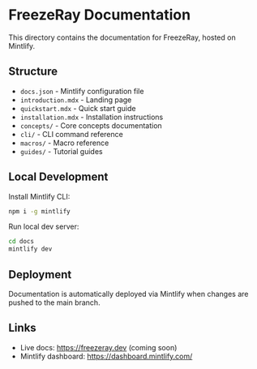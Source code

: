 # FreezeRay Documentation

This directory contains the documentation for FreezeRay, hosted on Mintlify.

## Structure

- `docs.json` - Mintlify configuration file
- `introduction.mdx` - Landing page
- `quickstart.mdx` - Quick start guide
- `installation.mdx` - Installation instructions
- `concepts/` - Core concepts documentation
- `cli/` - CLI command reference
- `macros/` - Macro reference
- `guides/` - Tutorial guides

## Local Development

Install Mintlify CLI:

```bash
npm i -g mintlify
```

Run local dev server:

```bash
cd docs
mintlify dev
```

## Deployment

Documentation is automatically deployed via Mintlify when changes are pushed to the main branch.

## Links

- Live docs: https://freezeray.dev (coming soon)
- Mintlify dashboard: https://dashboard.mintlify.com/
